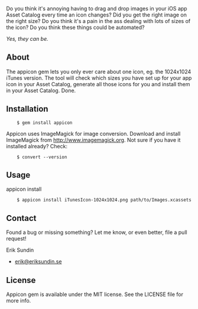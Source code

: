 Do you think it's annoying having to drag and drop images in your iOS app Asset Catalog
every time an icon changes? Did you get the right image on the right size?
Do you think it's a pain in the ass dealing with lots of sizes of the icon?
Do you think these things could be automated?

*Yes, they can be.*

## About

The appicon gem lets you only ever care about one icon, eg. the 1024x1024 iTunes version.
The tool will check which sizes you have set up for your app icon in your Asset Catalog,
generate all those icons for you and install them in your Asset Catalog. Done.

## Installation

```
    $ gem install appicon
```

Appicon uses ImageMagick for image conversion. Download and install ImageMagick from http://www.imagemagick.org.
Not sure if you have it installed already? Check:

```
    $ convert --version
```

## Usage

appicon install <sourceIcon> <assetCatalog>

```
    $ appicon install iTunesIcon-1024x1024.png path/to/Images.xcassets
```

## Contact

Found a bug or missing something? Let me know, or even better, file a pull request!

Erik Sundin

- erik@eriksundin.se

## License

Appicon gem is available under the MIT license. See the LICENSE file for more info.
